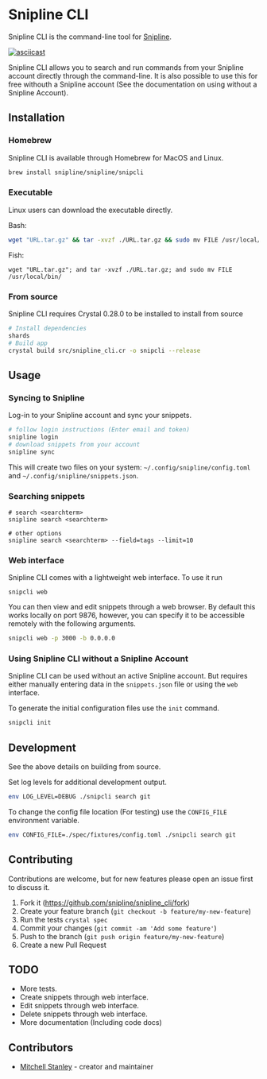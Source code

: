 # Snipline CLI

Snipline CLI is the command-line tool for [Snipline](https://snipline.io).

[![asciicast](https://asciinema.org/a/R5vM238erVaOo62TYvHceixz3.svg)](https://asciinema.org/a/R5vM238erVaOo62TYvHceixz3)

Snipline CLI allows you to search and run commands from your Snipline account directly through the command-line. It is also possible to use this for free withouth a Snipline account (See the documentation on using without a Snipline Account).

## Installation

### Homebrew

Snipline CLI is available through Homebrew for MacOS and Linux.

```bash
brew install snipline/snipline/snipcli
```

### Executable

Linux users can download the executable directly.

Bash:
```bash
wget "URL.tar.gz" && tar -xvzf ./URL.tar.gz && sudo mv FILE /usr/local/bin/
```

Fish:
```fish
wget "URL.tar.gz"; and tar -xvzf ./URL.tar.gz; and sudo mv FILE /usr/local/bin/
```

### From source

Snipline CLI requires Crystal 0.28.0 to be installed to install from source

```bash
# Install dependencies
shards
# Build app
crystal build src/snipline_cli.cr -o snipcli --release
```

## Usage

### Syncing to Snipline

Log-in to your Snipline account and sync your snippets.

```bash
# follow login instructions (Enter email and token)
snipline login
# download snippets from your account
snipline sync
```

This will create two files on your system: `~/.config/snipline/config.toml` and `~/.config/snipline/snippets.json`.

### Searching snippets

```
# search <searchterm>
snipline search <searchterm>

# other options
snipline search <searchterm> --field=tags --limit=10
```

### Web interface

Snipline CLI comes with a lightweight web interface. To use it run

```
snipcli web
```

You can then view and edit snippets through a web browser. By default this works locally on port 9876, however, you can specify it to be accessible remotely with the following arguments.

```bash
snipcli web -p 3000 -b 0.0.0.0
```

### Using Snipline CLI without a Snipline Account

Snipline CLI can be used without an active Snipline account. But requires either manually entering data in the `snippets.json` file or using the `web` interface.

To generate the initial configuration files use the `init` command.

```bash
snipcli init
```

## Development

See the above details on building from source. 

Set log levels for additional development output.

```bash
env LOG_LEVEL=DEBUG ./snipcli search git
```

To change the config file location (For testing) use the `CONFIG_FILE` environment variable.

```bash
env CONFIG_FILE=./spec/fixtures/config.toml ./snipcli search git
```

## Contributing

Contributions are welcome, but for new features please open an issue first to discuss it.

1. Fork it (<https://github.com/snipline/snipline_cli/fork>)
2. Create your feature branch (`git checkout -b feature/my-new-feature`)
3. Run the tests `crystal spec`
4. Commit your changes (`git commit -am 'Add some feature'`)
5. Push to the branch (`git push origin feature/my-new-feature`)
6. Create a new Pull Request

## TODO

* More tests.
* Create snippets through web interface.
* Edit snippets through web interface.
* Delete snippets through web interface.
* More documentation (Including code docs)

## Contributors

- [Mitchell Stanley](https://github.com/acoustep) - creator and maintainer

